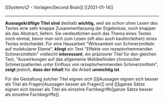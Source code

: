 [[System/📋 - Vorlagen/Second Brain]] [[2021-01-14]]

---

**Aussagekräftige Titel sind** deshalb **wichtig**, weil sie schon ohne Lesen des Textes eine sehr knappe Zusammenfassung der Ergebnisse, noch knapper als das Abstract, liefern. Sie verdeutlichen auch das Thema eines Textes noch einmal, bevor man sich zum Lesen (oft also auch kaufen/leihen) eines Textes entscheidet. Für eine Hausarbeit "Wirksamkeit von Schmerzmitteln auf molekularer Ebene", **klingt** ein Text "Effekte von rezeptorhemmenden Schmerzmitteln" vielleicht **interessant**, ein präziserer Titel für den gleichen Text, "Auswirkungen auf das allgemeine Wohlbefinden chronischer Schmerzpatienten unter Einfluss von rezeptorhemmenden Schmerzmitteln", **zeigt** jedoch, **dass der Inhalt** für die Arbeit **unwichtig ist**.

Für die Gestaltung solcher Titel eignen sich [[§Aussagen eignen sich besser als Titel als Fragen|Aussagen besser als Fragen]] und [[§ganze Sätze eignen sich besser als Titel als einzelne Fachbegriffe|ganze Sätze besser als einzelne Fachbegriffe]].